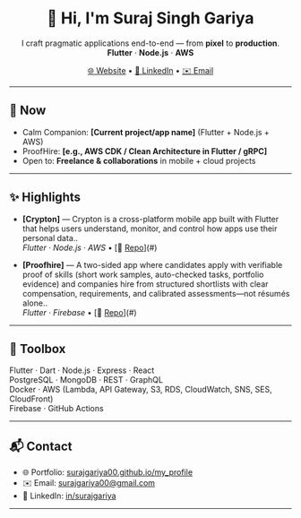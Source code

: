 <h1 align="center">👋 Hi, I'm Suraj Singh Gariya</h1>

<p align="center">
  I craft pragmatic applications end-to-end — from <b>pixel</b> to <b>production</b>.  
  <b>Flutter</b> · <b>Node.js</b> · <b>AWS</b>
</p>

<p align="center">
  <a href="https://surajgariya00.github.io/my_profile/">🌐 Website</a> •
  <a href="https://www.linkedin.com/in/surajgariya/">💼 LinkedIn</a> •
  <a href="mailto:surajgariya00@gmail.com">✉️ Email</a>
</p>

---

## 🚀 Now
- Calm Companion: **[Current project/app name]** (Flutter + Node.js + AWS)
- ProofHire: **[e.g., AWS CDK / Clean Architecture in Flutter / gRPC]**
- Open to: **Freelance & collaborations** in mobile + cloud projects

---

## ✨ Highlights
- **[Crypton]** — Crypton is a cross-platform mobile app built with Flutter that helps users understand, monitor, and control how apps use their personal data..  
  _Flutter · Node.js · AWS_ • [📂 [Repo](https://github.com/surajgariya00/crypton)](#)

- **[Proofhire]** — A two-sided app where candidates apply with verifiable proof of skills (short work samples, auto-checked tasks, portfolio evidence) and companies hire from structured shortlists with clear compensation, requirements, and calibrated assessments—not résumés alone..  
  _Flutter · Firebase_ • [📂 [Repo](https://github.com/surajgariya00/proofhire)](#)

---

## 🧰 Toolbox
Flutter · Dart · Node.js · Express · React  
PostgreSQL · MongoDB · REST · GraphQL  
Docker · AWS (Lambda, API Gateway, S3, RDS, CloudWatch, SNS, SES, CloudFront)  
Firebase · GitHub Actions


---

## 📬 Contact
- 🌐 Portfolio: [surajgariya00.github.io/my_profile](https://surajgariya00.github.io/my_profile/)  
- ✉️ Email: [surajgariya00@gmail.com](mailto:surajgariya00@gmail.com)  
- 💼 LinkedIn: [in/surajgariya](https://www.linkedin.com/in/surajgariya/)

---

<!-- Optional extras: Uncomment if you want them -->
<!--
## 📊 Stats
![Top Langs](https://github-readme-stats.vercel.app/api/top-langs/?username=surajgariya00&layout=compact)

## 🏷️ Badges
[![License](https://img.shields.io/github/license/surajgariya00/REPO)](./LICENSE)
[![Stars](https://img.shields.io/github/stars/surajgariya00/REPO)](https://github.com/surajgariya00/REPO/stargazers)
[![Last commit](https://img.shields.io/github/last-commit/surajgariya00/REPO)](https://github.com/surajgariya00/REPO/commits/main)
-->

